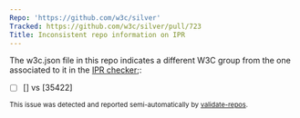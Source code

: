 ```yaml
---
Repo: 'https://github.com/w3c/silver'
Tracked: https://github.com/w3c/silver/pull/723
Title: Inconsistent repo information on IPR
---
```


The w3c.json file in this repo indicates a different W3C group from the one associated to it in the [IPR checker](https://labs.w3.org/repo-manager/);:
* [ ] [] vs [35422]

<sub>This issue was detected and reported semi-automatically by [validate-repos](https://github.com/w3c/validate-repos/).</sub>
